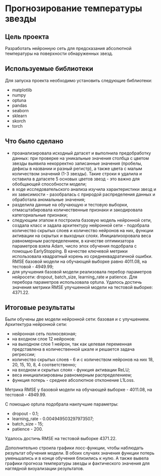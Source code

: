 # Прогнозирование температуры звезды

## Цель проекта
Разработать нейронную сеть для предсказания абсолютной температуры на поверхности обнаруженных звезд.

## Используемые библиотеки
Для запуска проекта необходимо установить следующие библиотеки:
- matplotlib
- numpy
- optuna
- pandas
- seaborn
- sklearn
- skorch
- torch

## Что было сделано
- проанализировала исходный датасет и выполнила предобработку данных: при проверке на уникальные значения столбца с цветом звезды выявила некорректно записанные значения (пробелы, дефисы в названии и разный регистр), а также цвета с малым количеством значений (1-3 звезды). Такие строки я удалила и оставила в датасете 5 основых цветов звезд - это важно для обобщающей способности модели;
- в ходе исследовательского анализа изучила характеристики звезд и их зависимости - разобралась с природой распределения данных и обработала аномальные значения;
- разделила данные на обучающую и тестовую выборки, отмасштабировала количественные признаки и закодировала категориальные признаки;
- следующим этапом я построила базовую модель нейронной сети, создала класс и задала архитектуру нейронной сети - подобрала количество скрытых слоев и количество нейронов на них, функции активации на скрытых и выходных слоях. Инициализоровала веса равномерным распределением, в качестве оптимизатора параметров взяла Adam, число эпох обучения подобрала с помощью EarlyStopping. В качестве ключевой метрики использовала квадратный корень из среднеквадратичной ошибки. RMSE базовой модели на обучающей выборке равно 4011.08, на тестовой - 4949.99;
- для улучшения базовой модели реализовала перебор параметров нейросети: dropout, batch_size, learning_rate и patience. Для перебора параметров использовала optuna. Удалось достичь значения метрики RMSE улучшенной модели на тестовой выборке: 4371.22.

## Итоговые результаты
Были обучены две модели нейронной сети: базовая и с улучшением. Архитектура нейронной сети:
- нейронная сеть полносвязная;
- на входном слое 12 нейронов:
- на выходном слое 1 нейрон, так как целевая переменная представлена в количественной шкале и решается задача регрессии;
- количество скрытых слоев - 6 и с количеством нейронов на них 18, 20, 15, 10, 8, 4 соответственно;
- на входном и скрытых слоях - функция активации ReLU;
- веса инициализированы равномерным распределением;
- функция потерь - среднее абсолютное отклонение L1Loss.

Метрика RMSE у базовой модели на обучающей выборке - 4011.08, на тестовой - 4949.99.

С помощью optuna подобрала наилучшие параметры:
- dropout - 0.1;
- learning_rate - 0.004949503297973507;
- batch_size - 15;
- patience - 200.

Удалось достичь RMSE на тестовой выборке 4371.22.

Дополнительно строила графики лосс-функции, чтобы наблюдать результат обучения модели. В обоих случаях значения функции потерь уменьшались и в конце обучения близились к нулю. А также вывела графики прогноза температуры звезды и фактического значения для наглядной визуализации результатов.

